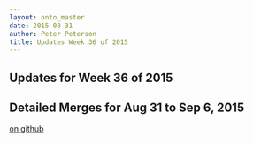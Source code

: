 ```yaml
---
layout: onto_master
date: 2015-08-31
author: Peter Peterson
title: Updates Week 36 of 2015
---
```

Updates for Week 36 of 2015
---------------------------

Detailed Merges for Aug 31 to Sep 6, 2015
-----------------------------------------
[on github](https://github.com/mantidproject/mantid/pulls?q=is%3Apr+merged%3A2015-09-01..2015-09-06)

